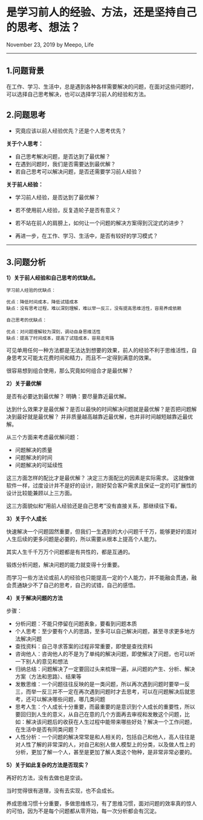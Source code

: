 # 是学习前人的经验、方法，还是坚持自己的思考、想法？

November 23, 2019 by Meepo, Life

---

## 1.问题背景

在工作、学习、生活中，总是遇到各种各样需要解决的问题，在面对这些问题时，可以选择自己思考解决，也可以选择学习前人的经验和方法。

## 2.问题思考

+ 究竟应该以前人经验优先？还是个人思考优先？

**关于个人思考：**
+ 自己思考解决问题，是否达到了最优解？
+ 在遇到问题时，我们是否需要达到最优解？
+ 若自己思考可以解决问题，是否还需要学习前人经验？

**关于前人经验：**
+ 学习前人经验，是否达到了最优解？
+ 若不使用前人经验，反复造轮子是否有意义？
+ 若不站在前人的肩膀上，如何让一个问题的解决方案得到沉淀式的进步？

+ 再进一步，在工作、学习、生活中，是否有较好的学习模式？

---

## 3.问题分析

**1）关于前人经验和自己思考的优缺点。**

```
学习前人经验的优缺点：

优点：降低时间成本，降低试错成本
缺点：没有思考过程，难以深刻理解，难以举一反三，没有提高思维活性，容易养成依赖

自己思考的优缺点：

优点：对问题理解较为深刻，调动自身思维活性
缺点：提高了时间成本，提高了试错成本，容易走弯路
```

可见单用任何一种方法都是无法达到想要的效果，前人的经验不利于思维活性，自身思考又可能太花费时间和精力，而且不一定得到满意的效果。

很容易想到组合使用，那么究竟如何组合才是最优解？

**2）关于最优解**

是否有必要达到最优解？
明确：要尽量靠近最优解。

达到什么效果才是最优解？是否以最快的时间解决问题就是最优解？是否把问题解决到最好就是最优解？
并非质量越高越靠近最优解，也并非时间越短越靠近最优解。

从三个方面来考虑最优解问题：
+ 问题解决的质量
+ 问题解决的时间
+ 问题解决的可延续性

这三方面怎样的配比才是最优解？
决定三方面配比的因素是实际需求。
这就像做软件一样，过度设计并不是好的设计，刚好契合客户需求且保证一定的可扩展性的设计比较能兼顾以上三方面。

这三方面貌似和“用前人经验还是自己思考”没有直接关系，那继续往下看。

**3）关于个人成长**

快速解决一个问题固然重要，但我们一生遇到的大小问题千千万，能够更好的面对人生后续的更多问题是必要的，所以需要从根本上提高个人能力。

其实人生千千万万个问题都是有共性的，都是互通的。

锻炼分析问题，解决问题的能力就变得十分重要。

而学习一些方法论或前人的经验也只能提高一定的个人能力，并不能融会贯通，融会贯通缺少不了自己的思考，自己的试错，自己的感悟。

**4）关于解决问题的方法**

步骤：
+ 分析问题：不能只停留在问题表象，要看到问题本质
+ 个人思考：至少要有个人的思路，至多可以自己解决问题，甚至寻求更多地方法解决问题
+ 查找资料：自己寻求答案的过程非常重要，即使是查找资料
+ 咨询他人：咨询他人的不是为了单纯的解决问题，即使解决了问题，也可以听一下别人的意见和想法
+ 归纳总结：问题解决了一定要回过头来梳理一遍，从问题的产生、分析、解决方案（方法和思路）、结果等
+ 发散思维：一个问题往往反映的是一类问题，所以再次遇到问题时要举一反三，而举一反三并不一定在再次遇到问题时才去思考，可以在问题解决后就思考，还可以解决哪些问题，哪几类问题
+ 思考人生：个人成长十分重要，而最重要的是意识到个人成长的重要性，所以要回归到人生的意义，从自己在意的几个方面再去审视和发散这个问题，比如：解决该问题后的收获在人生过程中能带来哪些好处？解决一个工作问题，在生活中是否有同类问题？
+ 人性分析：一个问题的解决常常是和人相关的，包括自己和他人，高人往往是对人性了解的非常深的人，对自己和别人做人模型上的分类，以及做人性上的分析，更加了解一个人，甚至是更加了解人类这个物种，是非常非常必要的。

**5）关于如此复杂的方法是否现实？**

再好的方法，没有去做也是空谈。

当时觉得很有道理，没有去实现，也不会成长。

养成思维习惯十分重要，多做思维练习，有了思维习惯，面对问题的效率真的惊人的可怕，因为不是每个问题都从零开始，每一次分析都会有沉淀。


